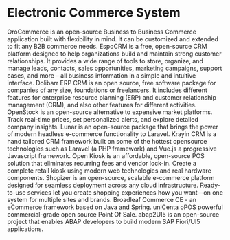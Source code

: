 # Electronic Commerce System

OroCommerce is an open-source Business to Business Commerce application built with flexibility in mind. It can be customized and extended to fit any B2B commerce needs. EspoCRM is a free, open-source CRM platform designed to help organizations build and maintain strong customer relationships. It provides a wide range of tools to store, organize, and manage leads, contacts, sales opportunities, marketing campaigns, support cases, and more – all business information in a simple and intuitive interface. Dolibarr ERP CRM is an open source, free software package for companies of any size, foundations or freelancers. It includes different features for enterprise resource planning (ERP) and customer relationship management (CRM), and also other features for different activities. OpenStock is an open-source alternative to expensive market platforms. Track real-time prices, set personalized alerts, and explore detailed company insights. Lunar is an open-source package that brings the power of modern headless e-commerce functionality to Laravel. Krayin CRM is a hand tailored CRM framework built on some of the hottest opensource technologies such as Laravel (a PHP framework) and Vue.js a progressive Javascript framework. Open Kiosk is an affordable, open-source POS solution that eliminates recurring fees and vendor lock-in. Create a complete retail kiosk using modern web technologies and real hardware components. Shopizer is an open-source, scalable e-commerce platform designed for seamless deployment across any cloud infrastructure. Ready-to-use services let you create shopping experiences how you want—on one system for multiple sites and brands. Broadleaf Commerce CE - an eCommerce framework based on Java and Spring. uniCenta oPOS powerful commercial-grade open source Point Of Sale. abap2UI5 is an open-source project that enables ABAP developers to build modern SAP Fiori/UI5 applications.